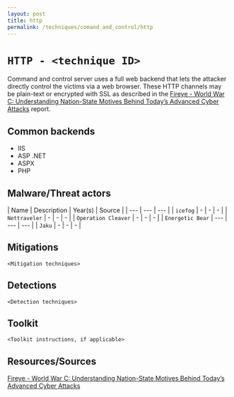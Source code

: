 ```yaml
---
layout: post
title: http
permalink: /techniques/comand_and_control/http
---
```




# `HTTP - <technique ID>`

Command and control server uses a full web backend that lets the attacker directly control the victims via a web browser. These HTTP channels may be plain-text or encrypted with SSL as described in the [Fireye - World War C: Understanding Nation-State Motives Behind Today’s Advanced Cyber Attacks](https://github.com/CyberMonitor/APT_CyberCriminal_Campagin_Collections/blob/master/2013/fireeye-wwc-report.pdf) report. 

## Common backends

* IIS
* ASP .NET
* ASPX
* PHP

## Malware/Threat actors

| Name | Description | Year(s) | Source |
| --- | --- | --- |
| `icefog` | - | - | - |
| `Nettraveler` | - | - | - |
| `Operation Cleaver` | - | - | - |
| `Energetic Bear` | --- | --- | --- |
| `Jaku` | - | - | - |

## Mitigations

`<Mitigation techniques>`

## Detections

`<Detection techniques>`

## Toolkit

`<Toolkit instructions, if applicable>`

## Resources/Sources

[Fireye - World War C: Understanding Nation-State Motives Behind Today’s Advanced Cyber Attacks](https://github.com/CyberMonitor/APT_CyberCriminal_Campagin_Collections/blob/master/2013/fireeye-wwc-report.pdf)
